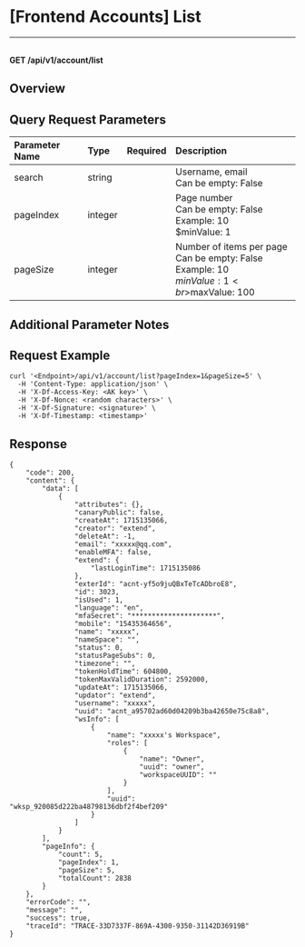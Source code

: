 # [Frontend Accounts] List

---

<br />**GET /api/v1/account/list**

## Overview




## Query Request Parameters

| Parameter Name | Type   | Required | Description                         |
|:------------|:------|:-------|:----------------------------------|
| search      | string |        | Username, email<br>Can be empty: False <br> |
| pageIndex   | integer|        | Page number<br>Can be empty: False <br>Example: 10 <br>$minValue: 1 <br> |
| pageSize    | integer|        | Number of items per page<br>Can be empty: False <br>Example: 10 <br>$minValue: 1 <br>$maxValue: 100 <br> |

## Additional Parameter Notes





## Request Example
```shell
curl '<Endpoint>/api/v1/account/list?pageIndex=1&pageSize=5' \
  -H 'Content-Type: application/json' \
  -H 'X-Df-Access-Key: <AK key>' \
  -H 'X-Df-Nonce: <random characters>' \
  -H 'X-Df-Signature: <signature>' \
  -H 'X-Df-Timestamp: <timestamp>'
```




## Response
```shell
{
    "code": 200,
    "content": {
        "data": [
            {
                "attributes": {},
                "canaryPublic": false,
                "createAt": 1715135066,
                "creator": "extend",
                "deleteAt": -1,
                "email": "xxxxx@qq.com",
                "enableMFA": false,
                "extend": {
                    "lastLoginTime": 1715135086
                },
                "exterId": "acnt-yf5o9juQBxTeTcADbroE8",
                "id": 3023,
                "isUsed": 1,
                "language": "en",
                "mfaSecret": "*********************",
                "mobile": "15435364656",
                "name": "xxxxx",
                "nameSpace": "",
                "status": 0,
                "statusPageSubs": 0,
                "timezone": "",
                "tokenHoldTime": 604800,
                "tokenMaxValidDuration": 2592000,
                "updateAt": 1715135066,
                "updator": "extend",
                "username": "xxxxx",
                "uuid": "acnt_a95702ad60d04209b3ba42650e75c8a8",
                "wsInfo": [
                    {
                        "name": "xxxxx's Workspace",
                        "roles": [
                            {
                                "name": "Owner",
                                "uuid": "owner",
                                "workspaceUUID": ""
                            }
                        ],
                        "uuid": "wksp_920085d222ba48798136dbf2f4bef209"
                    }
                ]
            }
        ],
        "pageInfo": {
            "count": 5,
            "pageIndex": 1,
            "pageSize": 5,
            "totalCount": 2838
        }
    },
    "errorCode": "",
    "message": "",
    "success": true,
    "traceId": "TRACE-33D7337F-869A-4300-9350-31142D36919B"
} 
```